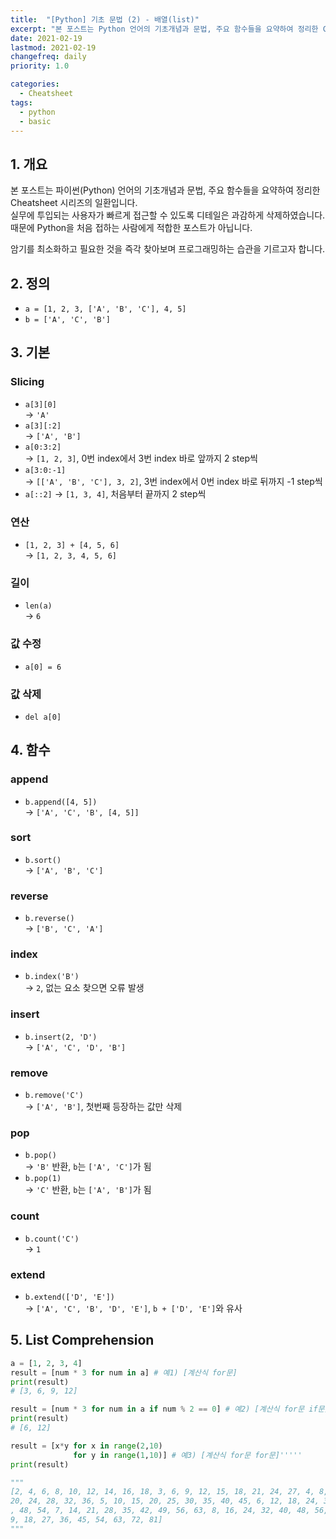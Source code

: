 ```yaml
---
title:  "[Python] 기초 문법 (2) - 배열(list)"
excerpt: "본 포스트는 Python 언어의 기초개념과 문법, 주요 함수들을 요약하여 정리한 Cheatsheet 시리즈의 일환입니다."
date: 2021-02-19
lastmod: 2021-02-19
changefreq: daily
priority: 1.0

categories:
  - Cheatsheet
tags:
  - python
  - basic
---
```


## 1. 개요
본 포스트는 파이썬(Python) 언어의 기초개념과 문법, 주요 함수들을 요약하여 정리한 Cheatsheet 시리즈의 일환입니다.  
실무에 투입되는 사용자가 빠르게 접근할 수 있도록 디테일은 과감하게 삭제하였습니다.  
때문에 Python을 처음 접하는 사람에게 적합한 포스트가 아닙니다.

암기를 최소화하고 필요한 것을 즉각 찾아보며 프로그래밍하는 습관을 기르고자 합니다.

## 2. 정의

- `a = [1, 2, 3, ['A', 'B', 'C'], 4, 5]`
- `b = ['A', 'C', 'B']`

## 3. 기본

### Slicing
- `a[3][0]`  
  → `'A'`
- `a[3][:2]`  
  → `['A', 'B']`
- `a[0:3:2]`  
  → `[1, 2, 3]`, 0번 index에서 3번 index 바로 앞까지 2 step씩
- `a[3:0:-1]`  
  → `[['A', 'B', 'C'], 3, 2]`, 3번 index에서 0번 index 바로 뒤까지 -1 step씩
- `a[::2]` 
   → `[1, 3, 4]`, 처음부터 끝까지 2 step씩

### 연산
- `[1, 2, 3] + [4, 5, 6]`  
  → `[1, 2, 3, 4, 5, 6]`

### 길이
- `len(a)`  
  → `6`

### 값 수정
- `a[0] = 6`

### 값 삭제
- `del a[0]`

## 4. 함수

### append
- `b.append([4, 5])`  
  → `['A', 'C', 'B', [4, 5]]`

### sort
- `b.sort()`  
  → `['A', 'B', 'C']`

### reverse
- `b.reverse()`  
  → `['B', 'C', 'A']`

### index
- `b.index('B')`  
  → `2`, 없는 요소 찾으면 오류 발생

### insert
- `b.insert(2, 'D')`  
  → `['A', 'C', 'D', 'B']`

### remove
- `b.remove('C')`  
  → `['A', 'B']`, 첫번째 등장하는 값만 삭제

### pop
- `b.pop()`  
  → `'B'` 반환, `b`는 `['A', 'C']`가 됨
- `b.pop(1)`  
  → `'C'` 반환, `b`는 `['A', 'B']`가 됨

### count
- `b.count('C')`  
  → `1`

### extend
- `b.extend(['D', 'E'])`  
  → `['A', 'C', 'B', 'D', 'E']`, `b + ['D', 'E']`와 유사

## 5. List Comprehension
```python
a = [1, 2, 3, 4]
result = [num * 3 for num in a] # 예1) [계산식 for문]
print(result)
# [3, 6, 9, 12]

result = [num * 3 for num in a if num % 2 == 0] # 예2) [계산식 for문 if문]
print(result)
# [6, 12]
```
```python
result = [x*y for x in range(2,10)
              for y in range(1,10)] # 예3) [계산식 for문 for문]'''''
print(result)

"""
[2, 4, 6, 8, 10, 12, 14, 16, 18, 3, 6, 9, 12, 15, 18, 21, 24, 27, 4, 8, 12, 16,
20, 24, 28, 32, 36, 5, 10, 15, 20, 25, 30, 35, 40, 45, 6, 12, 18, 24, 30, 36, 42
, 48, 54, 7, 14, 21, 28, 35, 42, 49, 56, 63, 8, 16, 24, 32, 40, 48, 56, 64, 72,
9, 18, 27, 36, 45, 54, 63, 72, 81]
"""
```